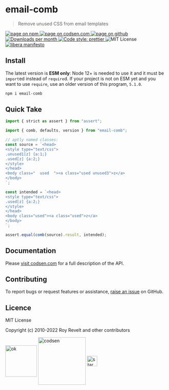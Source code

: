 # email-comb

> Remove unused CSS from email templates

<div class="package-badges">
  <a href="https://www.npmjs.com/package/email-comb" rel="nofollow noreferrer noopener">
    <img src="https://img.shields.io/badge/-npm-blue?style=flat-square" alt="page on npm">
  </a>
  <a href="https://codsen.com/os/email-comb" rel="nofollow noreferrer noopener">
    <img src="https://img.shields.io/badge/-codsen-blue?style=flat-square" alt="page on codsen.com">
  </a>
  <a href="https://github.com/codsen/codsen/tree/main/packages/email-comb" rel="nofollow noreferrer noopener">
    <img src="https://img.shields.io/badge/-github-blue?style=flat-square" alt="page on github">
  </a>
  <a href="https://npmcharts.com/compare/email-comb?interval=30" rel="nofollow noreferrer noopener" target="_blank">
    <img src="https://img.shields.io/npm/dm/email-comb.svg?style=flat-square" alt="Downloads per month">
  </a>
  <a href="https://prettier.io" rel="nofollow noreferrer noopener" target="_blank">
    <img src="https://img.shields.io/badge/code_style-prettier-brightgreen.svg?style=flat-square" alt="Code style: prettier">
  </a>
  <img src="https://img.shields.io/badge/licence-MIT-brightgreen.svg?style=flat-square" alt="MIT License">
  <a href="https://liberamanifesto.com" rel="nofollow noreferrer noopener" target="_blank">
    <img src="https://img.shields.io/badge/libera-manifesto-lightgrey.svg?style=flat-square" alt="libera manifesto">
  </a>
</div>

## Install

The latest version is **ESM only**: Node 12+ is needed to use it and it must be `import`ed instead of `require`d. If your project is not on ESM yet and you want to use `require`, use an older version of this program, `5.1.0`.

```bash
npm i email-comb
```

## Quick Take

```js
import { strict as assert } from "assert";

import { comb, defaults, version } from "email-comb";

// aptly named classes:
const source = `<head>
<style type="text/css">
.unused1[z] {a:1;}
.used[z] {a:2;}
</style>
</head>
<body class="  used  "><a class="used unused3">z</a>
</body>
`;

const intended = `<head>
<style type="text/css">
.used[z] {a:2;}
</style>
</head>
<body class="used"><a class="used">z</a>
</body>
`;

assert.equal(comb(source).result, intended);
```

## Documentation

Please [visit codsen.com](https://codsen.com/os/email-comb/) for a full description of the API.

## Contributing

To report bugs or request features or assistance, [raise an issue](https://github.com/codsen/codsen/issues/new/choose) on GitHub.

## Licence

MIT License

Copyright (c) 2010-2022 Roy Revelt and other contributors

<img src="https://codsen.com/images/png-codsen-ok.png" width="98" alt="ok" align="center"> <img src="https://codsen.com/images/png-codsen-1.png" width="148" alt="codsen" align="center"> <img src="https://codsen.com/images/png-codsen-star-small.png" width="32" alt="star" align="center">

